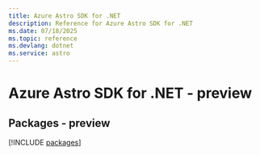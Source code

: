 ```yaml
---
title: Azure Astro SDK for .NET
description: Reference for Azure Astro SDK for .NET
ms.date: 07/18/2025
ms.topic: reference
ms.devlang: dotnet
ms.service: astro
---
```

# Azure Astro SDK for .NET - preview
## Packages - preview
[!INCLUDE [packages](astro-index.md)]